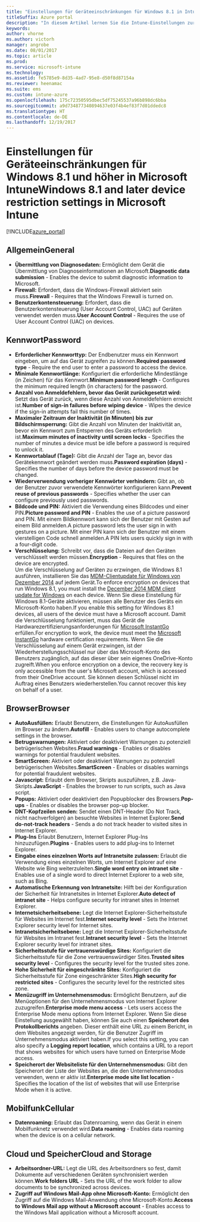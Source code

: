 ```yaml
---
title: "Einstellungen für Geräteeinschränkungen für Windows 8.1 in Intune"
titleSuffix: Azure portal
description: "In diesem Artikel lernen Sie die Intune-Einstellungen zur Steuerung von Geräteeinstellungen und -funktionen auf Windows 8.1-Geräten kennen."
keywords: 
author: vhorne
ms.author: victorh
manager: angrobe
ms.date: 08/01/2017
ms.topic: article
ms.prod: 
ms.service: microsoft-intune
ms.technology: 
ms.assetid: fe5785e9-8d35-4ad7-95e8-d50f8d87154a
ms.reviewer: heenamac
ms.suite: ems
ms.custom: intune-azure
ms.openlocfilehash: 175c72350595dbec5df75245537a96b898dc6bba
ms.sourcegitcommit: a9d734877340894637e03f4b4ef83f7d01ddedc8
ms.translationtype: HT
ms.contentlocale: de-DE
ms.lasthandoff: 12/19/2017
---
```

# <a name="windows-81-and-later-device-restriction-settings-in-microsoft-intune"></a><span data-ttu-id="7015d-103">Einstellungen für Geräteeinschränkungen für Windows 8.1 und höher in Microsoft Intune</span><span class="sxs-lookup"><span data-stu-id="7015d-103">Windows 8.1 and later device restriction settings in Microsoft Intune</span></span>

[!INCLUDE[azure_portal](./includes/azure_portal.md)]

## <a name="general"></a><span data-ttu-id="7015d-104">Allgemein</span><span class="sxs-lookup"><span data-stu-id="7015d-104">General</span></span>

-   <span data-ttu-id="7015d-105">**Übermittlung von Diagnosedaten:** Ermöglicht dem Gerät die Übermittlung von Diagnoseinformationen an Microsoft.</span><span class="sxs-lookup"><span data-stu-id="7015d-105">**Diagnostic data submission** - Enables the device to submit diagnostic information to Microsoft.</span></span>
-   <span data-ttu-id="7015d-106">**Firewall:** Erfordert, dass die Windows-Firewall aktiviert sein muss.</span><span class="sxs-lookup"><span data-stu-id="7015d-106">**Firewall** - Requires that the Windows Firewall is turned on.</span></span>
-   <span data-ttu-id="7015d-107">**Benutzerkontensteuerung:** Erfordert, dass die Benutzerkontensteuerung (User Account Control, UAC) auf Geräten verwendet werden muss.</span><span class="sxs-lookup"><span data-stu-id="7015d-107">**User Account Control** - Requires the use of User Account Control (UAC) on devices.</span></span>

## <a name="password"></a><span data-ttu-id="7015d-108">Kennwort</span><span class="sxs-lookup"><span data-stu-id="7015d-108">Password</span></span>
-   <span data-ttu-id="7015d-109">**Erforderlicher Kennworttyp:** Der Endbenutzer muss ein Kennwort eingeben, um auf das Gerät zugreifen zu können.</span><span class="sxs-lookup"><span data-stu-id="7015d-109">**Required password type** - Require the end user to enter a password to access the device.</span></span>
-   <span data-ttu-id="7015d-110">**Minimale Kennwortlänge:** Konfiguriert die erforderliche Mindestlänge (in Zeichen) für das Kennwort.</span><span class="sxs-lookup"><span data-stu-id="7015d-110">**Minimum password length** - Configures the minimum required length (in characters) for the password.</span></span>
-   <span data-ttu-id="7015d-111">**Anzahl von Anmeldefehlern, bevor das Gerät zurückgesetzt wird:** Setzt das Gerät zurück, wenn diese Anzahl von Anmeldefehlern erreicht ist.</span><span class="sxs-lookup"><span data-stu-id="7015d-111">**Number of sign-in failures before wiping device** - Wipes the device if the sign-in attempts fail this number of times.</span></span>
-   <span data-ttu-id="7015d-112">**Maximaler Zeitraum der Inaktivität (in Minuten) bis zur Bildschirmsperrung:** Gibt die Anzahl von Minuten der Inaktivität an, bevor ein Kennwort zum Entsperren des Geräts erforderlich ist.</span><span class="sxs-lookup"><span data-stu-id="7015d-112">**Maximum minutes of inactivity until screen locks** - Specifies the number of minutes a device must be idle before a password is required to unlock it.</span></span>
-   <span data-ttu-id="7015d-113">**Kennwortablauf (Tage):** Gibt die Anzahl der Tage an, bevor das Gerätekennwort geändert werden muss.</span><span class="sxs-lookup"><span data-stu-id="7015d-113">**Password expiration (days)** - Specifies the number of days before the device password must be changed.</span></span>
-   <span data-ttu-id="7015d-114">**Wiederverwendung vorheriger Kennwörter verhindern:** Gibt an, ob der Benutzer zuvor verwendete Kennwörter konfigurieren kann.</span><span class="sxs-lookup"><span data-stu-id="7015d-114">**Prevent reuse of previous passwords** - Specifies whether the user can configure previously used passwords.</span></span>
-   <span data-ttu-id="7015d-115">**Bildcode und PIN:** Aktiviert die Verwendung eines Bildcodes und einer PIN.</span><span class="sxs-lookup"><span data-stu-id="7015d-115">**Picture password and PIN** - Enables the use of a picture password and PIN.</span></span> <span data-ttu-id="7015d-116">Mit einem Bildkennwort kann sich der Benutzer mit Gesten auf einem Bild anmelden.</span><span class="sxs-lookup"><span data-stu-id="7015d-116">A picture password lets the user sign in with gestures on a picture.</span></span> <span data-ttu-id="7015d-117">Mit einer PIN kann sich der Benutzer mit einem vierstelligen Code schnell anmelden.</span><span class="sxs-lookup"><span data-stu-id="7015d-117">A PIN lets users quickly sign in with a four-digit code.</span></span>
-   <span data-ttu-id="7015d-118">**Verschlüsselung:** Schreibt vor, dass die Dateien auf den Geräten verschlüsselt werden müssen.</span><span class="sxs-lookup"><span data-stu-id="7015d-118">**Encryption** - Requires that files on the device are encrypted.</span></span><br><span data-ttu-id="7015d-119">Um die Verschlüsselung auf Geräten zu erzwingen, die Windows 8.1 ausführen, installieren Sie das [MDM-Clientupdate für Windows von Dezember 2014](https://support.microsoft.com/kb/3013816) auf jedem Gerät.</span><span class="sxs-lookup"><span data-stu-id="7015d-119">To enforce encryption on devices that run Windows 8.1, you must install the [December 2014 MDM client update for Windows](https://support.microsoft.com/kb/3013816) on each device.</span></span>
<span data-ttu-id="7015d-120">Wenn Sie diese Einstellung für Windows 8.1-Geräte aktivieren, müssen alle Benutzer des Geräts ein Microsoft-Konto haben.</span><span class="sxs-lookup"><span data-stu-id="7015d-120">If you enable this setting for Windows 8.1 devices, all users of the device must have a Microsoft account.</span></span>
<span data-ttu-id="7015d-121">Damit die Verschlüsselung funktioniert, muss das Gerät die Hardwarezertifizierungsanforderungen für [Microsoft InstantGo](https://blogs.windows.com/windowsexperience/2014/06/19/instantgo-a-better-way-to-sleep/#IBHULcTfI4PokO8X.97) erfüllen.</span><span class="sxs-lookup"><span data-stu-id="7015d-121">For encryption to work, the device must meet the [Microsoft InstantGo](https://blogs.windows.com/windowsexperience/2014/06/19/instantgo-a-better-way-to-sleep/#IBHULcTfI4PokO8X.97) hardware certification requirements.</span></span>
<span data-ttu-id="7015d-122">Wenn Sie die Verschlüsselung auf einem Gerät erzwingen, ist der Wiederherstellungsschlüssel nur über das Microsoft-Konto des Benutzers zugänglich, auf das dieser über sein eigenes OneDrive-Konto zugreift.</span><span class="sxs-lookup"><span data-stu-id="7015d-122">When you enforce encryption on a device, the recovery key is only accessible from the user's Microsoft account, which is accessed from their OneDrive account.</span></span> <span data-ttu-id="7015d-123">Sie können diesen Schlüssel nicht im Auftrag eines Benutzers wiederherstellen.</span><span class="sxs-lookup"><span data-stu-id="7015d-123">You cannot recover this key on behalf of a user.</span></span>     



## <a name="browser"></a><span data-ttu-id="7015d-124">Browser</span><span class="sxs-lookup"><span data-stu-id="7015d-124">Browser</span></span>
-   <span data-ttu-id="7015d-125">**AutoAusfüllen:** Erlaubt Benutzern, die Einstellungen für AutoAusfüllen im Browser zu ändern.</span><span class="sxs-lookup"><span data-stu-id="7015d-125">**Autofill** - Enables users to change autocomplete settings in the browser.</span></span>
-   <span data-ttu-id="7015d-126">**Betrugswarnungen:** Aktiviert oder deaktiviert Warnungen zu potenziell betrügerischen Websites.</span><span class="sxs-lookup"><span data-stu-id="7015d-126">**Fraud warnings** - Enables or disables warnings for potential fraudulent websites.</span></span>
-   <span data-ttu-id="7015d-127">**SmartScreen:** Aktiviert oder deaktiviert Warnungen zu potenziell betrügerischen Websites.</span><span class="sxs-lookup"><span data-stu-id="7015d-127">**SmartScreen** - Enables or disables warnings for potential fraudulent websites.</span></span>
-   <span data-ttu-id="7015d-128">**Javascript:** Erlaubt dem Browser, Skripts auszuführen, z.B. Java-Skripts.</span><span class="sxs-lookup"><span data-stu-id="7015d-128">**JavaScript** - Enables the browser to run scripts, such as Java script.</span></span>
-   <span data-ttu-id="7015d-129">**Popups:** Aktiviert oder deaktiviert den Popupblocker des Browsers.</span><span class="sxs-lookup"><span data-stu-id="7015d-129">**Pop-ups** - Enables or disables the browser pop-up blocker.</span></span>
-   <span data-ttu-id="7015d-130">**DNT-Kopfzeilen senden:** Sendet einen DNT-Header (Do Not Track, nicht nachverfolgen) an besuchte Websites in Internet Explorer.</span><span class="sxs-lookup"><span data-stu-id="7015d-130">**Send do-not-track headers** - Sends a do not track header to visited sites in Internet Explorer.</span></span>
-   <span data-ttu-id="7015d-131">**Plug-Ins** Erlaubt Benutzern, Internet Explorer Plug-Ins hinzuzufügen.</span><span class="sxs-lookup"><span data-stu-id="7015d-131">**Plugins** - Enables users to add plug-ins to Internet Explorer.</span></span>
-   <span data-ttu-id="7015d-132">**Eingabe eines einzelnen Worts auf Intranetsite zulassen:** Erlaubt die Verwendung eines einzelnen Worts, um Internet Explorer auf eine Website wie Bing weiterzuleiten.</span><span class="sxs-lookup"><span data-stu-id="7015d-132">**Single word entry on intranet site** - Enables use of a single word to direct Internet Explorer to a web site, such as Bing.</span></span>
-   <span data-ttu-id="7015d-133">**Automatische Erkennung von Intranetsite:** Hilft bei der Konfiguration der Sicherheit für Intranetsites in Internet Explorer.</span><span class="sxs-lookup"><span data-stu-id="7015d-133">**Auto detect of intranet site** - Helps configure security for intranet sites in Internet Explorer.</span></span>
-   <span data-ttu-id="7015d-134">**Internetsicherheitsebene:** Legt die Internet Explorer-Sicherheitsstufe für Websites im Internet fest.</span><span class="sxs-lookup"><span data-stu-id="7015d-134">**Internet security level** - Sets the Internet Explorer security level for Internet sites.</span></span>
-   <span data-ttu-id="7015d-135">**Intranetsicherheitsebene:** Legt die Internet Explorer-Sicherheitsstufe für Websites im Intranet fest.</span><span class="sxs-lookup"><span data-stu-id="7015d-135">**Intranet security level** - Sets the Internet Explorer security level for intranet sites.</span></span>
-   <span data-ttu-id="7015d-136">**Sicherheitsstufe für vertrauenswürdige Sites:** Konfiguriert die Sicherheitsstufe für die Zone vertrauenswürdiger Sites.</span><span class="sxs-lookup"><span data-stu-id="7015d-136">**Trusted sites security level** - Configures the security level for the trusted sites zone.</span></span>
-   <span data-ttu-id="7015d-137">**Hohe Sicherheit für eingeschränkte Sites:** Konfiguriert die Sicherheitsstufe für Zone eingeschränkter Sites.</span><span class="sxs-lookup"><span data-stu-id="7015d-137">**High security for restricted sites** - Configures the security level for the restricted sites zone.</span></span>
-   <span data-ttu-id="7015d-138">**Menüzugriff im Unternehmensmodus:** Ermöglicht Benutzern, auf die Menüoptionen für den Unternehmensmodus von Internet Explorer zuzugreifen.</span><span class="sxs-lookup"><span data-stu-id="7015d-138">**Enterprise mode menu access** - Lets users access the Enterprise Mode menu options from Internet Explorer.</span></span>
<span data-ttu-id="7015d-139">Wenn Sie diese Einstellung ausgewählt haben, können Sie auch einen **Speicherort des Protokollberichts** angeben. Dieser enthält eine URL zu einem Bericht, in dem Websites angezeigt werden, für die Benutzer Zugriff im Unternehmensmodus aktiviert haben.</span><span class="sxs-lookup"><span data-stu-id="7015d-139">If you select this setting, you can also specify a **Logging report location**, which contains a URL to a report that shows websites for which users have turned on Enterprise Mode access.</span></span>
-   <span data-ttu-id="7015d-140">**Speicherort der Websiteliste für den Unternehmensmodus:** Gibt den Speicherort der Liste der Websites an, die den Unternehmensmodus verwenden, wenn er aktiv ist.</span><span class="sxs-lookup"><span data-stu-id="7015d-140">**Enterprise mode site list location** - Specifies the location of the list of websites that will use Enterprise Mode when it is active.</span></span>

## <a name="cellular"></a><span data-ttu-id="7015d-141">Mobilfunk</span><span class="sxs-lookup"><span data-stu-id="7015d-141">Cellular</span></span>
-   <span data-ttu-id="7015d-142">**Datenroaming:** Erlaubt das Datenroaming, wenn das Gerät in einem Mobilfunknetz verwendet wird.</span><span class="sxs-lookup"><span data-stu-id="7015d-142">**Data roaming** - Enables data roaming when the device is on a cellular network.</span></span>

## <a name="cloud-and-storage"></a><span data-ttu-id="7015d-143">Cloud und Speicher</span><span class="sxs-lookup"><span data-stu-id="7015d-143">Cloud and Storage</span></span>
-   <span data-ttu-id="7015d-144">**Arbeitsordner-URL:** Legt die URL des Arbeitsordners so fest, damit Dokumente auf verschiedenen Geräten synchronisiert werden können.</span><span class="sxs-lookup"><span data-stu-id="7015d-144">**Work folders URL** - Sets the URL of the work folder to allow documents to be synchronized across devices.</span></span>
-   <span data-ttu-id="7015d-145">**Zugriff auf Windows Mail-App ohne Microsoft-Konto:** Ermöglicht den Zugriff auf die Windows Mail-Anwendung ohne Microsoft-Konto.</span><span class="sxs-lookup"><span data-stu-id="7015d-145">**Access to Windows Mail app without a Microsoft account** - Enables access to the Windows Mail application without a Microsoft account.</span></span>    
